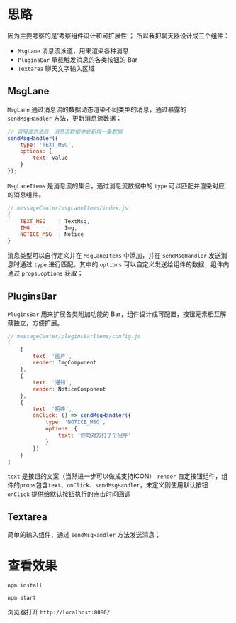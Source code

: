 # 思路

因为主要考察的是‘考察组件设计和可扩展性’；
所以我把聊天器设计成三个组件：

- `MsgLane` 消息流泳道，用来渲染各种消息
- `PluginsBar` 承载触发消息的各类按钮的 Bar
- `Textarea` 聊天文字输入区域

## MsgLane

`MsgLane` 通过消息流的数据动态渲染不同类型的消息，通过暴露的 `sendMsgHandler` 方法，更新消息流数据；
```js
// 调用该方法后，消息流数据中会新增一条数据
sendMsgHandler({
    type: 'TEXT_MSG',
    options: {
        text: value
    }
});
```

`MsgLaneItems` 是消息流的集合，通过消息流数据中的 `type` 可以匹配并渲染对应的消息组件。
```js
// messageCenter/msgLaneItems/index.js
{
    TEXT_MSG    : TextMsg,
    IMG         : Img,
    NOTICE_MSG  : Notice
}
```

消息类型可以自行定义并在 `MsgLaneItems` 中添加，并在 `sendMsgHandler` 发送消息时通过 `type` 进行匹配。其中的 `options` 可以自定义发送给组件的数据，组件内通过 `props.options` 获取；


## PluginsBar

`PluginsBar` 用来扩展各类附加功能的 Bar，组件设计成可配置，按钮元素相互解藕独立，方便扩展。

```js
// messageCenter/pluginsBarItems/config.js
[
    {
        text: '图片',
        render: ImgComponent
    },
    {
        text: '通知',
        render: NoticeComponent
    },
    {
        text: '招呼',
        onClick: () => sendMsgHandler({
            type: 'NOTICE_MSG',
            options: {
                text: '你向对方打了个招呼'
            }
        })
    }
]
```
`text` 是按钮的文案（当然进一步可以做成支持ICON）
`render` 自定按钮组件，组件的`props`包含`text`、`onClick`、`sendMsgHandler`，未定义则使用默认按钮
`onClick` 提供给默认按钮执行的点击时间回调

## Textarea

简单的输入组件，通过 `sendMsgHandler` 方法发送消息；


# 查看效果

```shell
npm install
```
```shell
npm start
```

浏览器打开 `http://localhost:8080/`